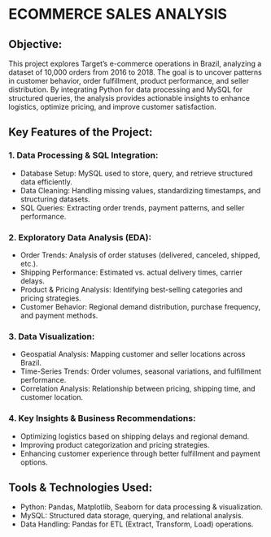 # ECOMMERCE SALES ANALYSIS
## Objective:
This project explores Target’s e-commerce operations in Brazil, analyzing a dataset of 10,000 orders from 2016 to 2018. The goal is to uncover patterns in customer behavior, order fulfillment, product performance, and seller distribution. By integrating Python for data processing and MySQL for structured queries, the analysis provides actionable insights to enhance logistics, optimize pricing, and improve customer satisfaction.

## Key Features of the Project:
### 1. Data Processing & SQL Integration:
- Database Setup: MySQL used to store, query, and retrieve structured data efficiently.
- Data Cleaning: Handling missing values, standardizing timestamps, and structuring datasets.
- SQL Queries: Extracting order trends, payment patterns, and seller performance.
### 2. Exploratory Data Analysis (EDA):
- Order Trends: Analysis of order statuses (delivered, canceled, shipped, etc.).
- Shipping Performance: Estimated vs. actual delivery times, carrier delays.
- Product & Pricing Analysis: Identifying best-selling categories and pricing strategies.
- Customer Behavior: Regional demand distribution, purchase frequency, and payment methods.
### 3. Data Visualization:
- Geospatial Analysis: Mapping customer and seller locations across Brazil.
- Time-Series Trends: Order volumes, seasonal variations, and fulfillment performance.
- Correlation Analysis: Relationship between pricing, shipping time, and customer location.
### 4. Key Insights & Business Recommendations:
- Optimizing logistics based on shipping delays and regional demand.
- Improving product categorization and pricing strategies.
- Enhancing customer experience through better fulfillment and payment options.
## Tools & Technologies Used:
- Python: Pandas, Matplotlib, Seaborn for data processing & visualization.
- MySQL: Structured data storage, querying, and relational analysis.
- Data Handling: Pandas for ETL (Extract, Transform, Load) operations.
